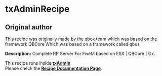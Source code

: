 # txAdminRecipe

## Original author
This recipe was originally made by the qbox team which was based on the framework QBCore Which was based on a framework called qbus

**Description:** Complete RP Server For FiveM based on ESX | QBCore | Ox. 

This recipe runs inside [**txAdmin**](https://github.com/tabarra/txAdmin).  
Please check the [**Recipe Documentation Page**](https://github.com/tabarra/txAdmin/blob/master/docs/recipe.md).
